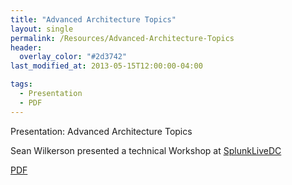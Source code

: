 ```yaml
---
title: "Advanced Architecture Topics"
layout: single
permalink: /Resources/Advanced-Architecture-Topics
header:
  overlay_color: "#2d3742"
last_modified_at: 2013-05-15T12:00:00-04:00

tags:
  - Presentation
  - PDF
---
```

Presentation: Advanced Architecture Topics

Sean Wilkerson presented a technical Workshop at [SplunkLiveDC](https://splunklive.splunk.com/)

[PDF](/assets/pdf/SplunkLive2012-Workshop-Architecture.pdf)

